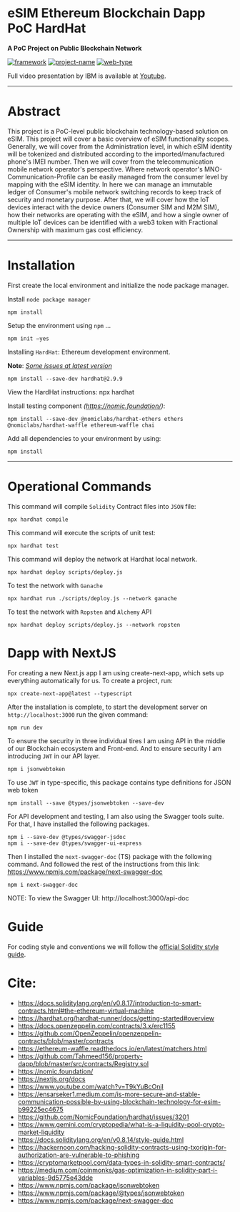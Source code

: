# eSIM Ethereum Blockchain Dapp PoC HardHat

**A PoC Project on Public Blockchain Network**

[![framework]][bs23]
[![project-name]][bs23]
[![web-type]][bs23]

Full video presentation by IBM is available at [Youtube][ibm-video].

---

# Abstract

This project is a PoC-level public blockchain technology-based solution on eSIM. This project will cover a basic overview of eSIM functionality scopes. Generally, we will cover from the Administration level, in which eSIM identity will be tokenized and distributed according to the imported/manufactured phone's IMEI number. Then we will cover from the telecommunication mobile network operator's perspective. Where network operator's MNO-Communication-Profile can be easily managed from the consumer level by mapping with the eSIM identity. In here we can manage an immutable ledger of Consumer's mobile network switching records to keep track of security and monetary purpose. After that, we will cover how the IoT devices interact with the device owners (Consumer SIM and M2M SIM), how their networks are operating with the eSIM, and how a single owner of multiple IoT devices can be identified with a web3 token with Fractional Ownership with maximum gas cost efficiency.

---

# Installation

First create the local environment and initialize the node package manager.

Install `node package manager`

    npm install 


Setup the environment using `npm` ...

    npm init –yes​

Installing `HardHat`: Ethereum development environment.

**Note**: *[Some issues at latest version][hardhat-version-issue]*

    npm install --save-dev hardhat@2.9.9​

View the HardHat instructions:​
    npx hardhat

Install testing component
*(https://nomic.foundation/)*:

    npm install --save-dev @nomiclabs/hardhat-ethers ethers @nomiclabs/hardhat-waffle ethereum-waffle chai

Add all dependencies to your environment by using:

    npm install

---

# Operational Commands

This command will compile `Solidity` Contract files into `JSON` file:

    npx hardhat compile

This command will execute the scripts of unit test:

    ​npx hardhat test

This command will deploy the network at Hardhat local network.​

    npx hardhat deploy scripts/deploy.js​

To test the network with `Ganache`

    npx hardhat run ./scripts/deploy.js --network ganache

To test the network with `Ropsten` and `Alchemy` API

    npx hardhat deploy scripts/deploy.js --network ropsten


# Dapp with NextJS

For creating a new Next.js app I am using create-next-app, which sets up everything automatically for us. To create a project, run:

    ​npx create-next-app@latest --typescript

After the installation is complete, to start the development server on `http://localhost:3000` run the given command:

    ​npm run dev

To ensure the security in three individual tires I am using API in the middle of our Blockchain ecosystem and Front-end. And to ensure security I am introducing `JWT` in our API layer.

    npm i jsonwebtoken

To use `JWT` in type-specific, this package contains type definitions for JSON web token

    npm install --save @types/jsonwebtoken --save-dev

For API development and testing, I am also using the Swagger tools suite. For that, I have installed the following packages.

    npm i --save-dev @types/swagger-jsdoc
    npm i --save-dev @types/swagger-ui-express

Then I installed the `next-swagger-doc` (TS) package with the following command. And followed the rest of the instructions from this link: https://www.npmjs.com/package/next-swagger-doc

    npm i next-swagger-doc

NOTE: To view the Swagger UI: http://localhost:3000/api-doc



# Guide

For coding style and conventions we will follow the [official Solidity style guide][solidity-style-guide].

# Cite:

* https://docs.soliditylang.org/en/v0.8.17/introduction-to-smart-contracts.html#the-ethereum-virtual-machine
* https://hardhat.org/hardhat-runner/docs/getting-started#overview
* https://docs.openzeppelin.com/contracts/3.x/erc1155
* https://github.com/OpenZeppelin/openzeppelin-contracts/blob/master/contracts
* https://ethereum-waffle.readthedocs.io/en/latest/matchers.html
* https://github.com/Tahmeed156/property-dapp/blob/master/src/contracts/Registry.sol
* https://nomic.foundation/
* https://nextjs.org/docs
* https://www.youtube.com/watch?v=T9kYuBcOnjI
* https://ensarseker1.medium.com/is-more-secure-and-stable-communication-possible-by-using-blockchain-technology-for-esim-b99225ec4675
* https://github.com/NomicFoundation/hardhat/issues/3201
* https://www.gemini.com/cryptopedia/what-is-a-liquidity-pool-crypto-market-liquidity
* https://docs.soliditylang.org/en/v0.8.14/style-guide.html
* https://hackernoon.com/hacking-solidity-contracts-using-txorigin-for-authorization-are-vulnerable-to-phishing
* https://cryptomarketpool.com/data-types-in-solidity-smart-contracts/
* https://medium.com/coinmonks/gas-optimization-in-solidity-part-i-variables-9d5775e43dde
* https://www.npmjs.com/package/jsonwebtoken
* https://www.npmjs.com/package/@types/jsonwebtoken
* https://www.npmjs.com/package/next-swagger-doc

[solidity-style-guide]: https://docs.soliditylang.org/en/v0.8.14/style-guide.html
[hardhat-version-issue]: https://github.com/NomicFoundation/hardhat/issues/3201
[ibm-video]: https://www.youtube.com/watch?v=T9kYuBcOnjI/
[bs23]: https://brainstation-23.com/?bc
[project-name]: https://img.shields.io/badge/project-eSim-yellowgreen
[web-type]: https://img.shields.io/badge/technology-blockchain-green
[framework]: https://img.shields.io/badge/framework-ethereum%20-blue
